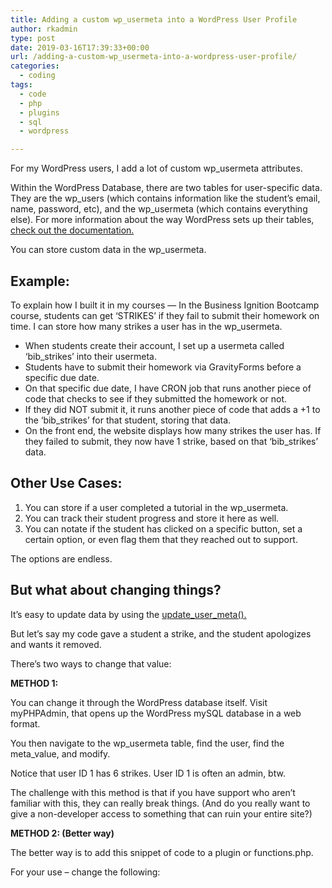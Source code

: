 ```yaml
---
title: Adding a custom wp_usermeta into a WordPress User Profile
author: rkadmin
type: post
date: 2019-03-16T17:39:33+00:00
url: /adding-a-custom-wp_usermeta-into-a-wordpress-user-profile/
categories:
  - coding
tags:
  - code
  - php
  - plugins
  - sql
  - wordpress

---
```

For my WordPress users, I add a lot of custom wp_usermeta attributes. 

Within the WordPress Database, there are two tables for user-specific data. They are the wp\_users (which contains information like the student&#8217;s email, name, password, etc), and the wp\_usermeta (which contains everything else). For more information about the way WordPress sets up their tables, [check out the documentation.][1] 

You can store custom data in the wp_usermeta. 

## Example:

To explain how I built it in my courses &#8212; In the Business Ignition Bootcamp course, students can get &#8216;STRIKES&#8217; if they fail to submit their homework on time. I can store how many strikes a user has in the wp_usermeta. 

  * When students create their account, I set up a usermeta called &#8216;bib_strikes&#8217; into their usermeta. 
  * Students have to submit their homework via GravityForms before a specific due date.
  * On that specific due date, I have CRON job that runs another piece of code that checks to see if they submitted the homework or not.
  * If they did NOT submit it, it runs another piece of code that adds a +1 to the &#8216;bib_strikes&#8217; for that student, storing that data.
  * On the front end, the website displays how many strikes the user has. If they failed to submit, they now have 1 strike, based on that &#8216;bib_strikes&#8217; data.

## Other Use Cases:

  1. You can store if a user completed a tutorial in the wp_usermeta.
  2. You can track their student progress and store it here as well.
  3. You can notate if the student has clicked on a specific button, set a certain option, or even flag them that they reached out to support.

The options are endless.

## But what about changing things?

It&#8217;s easy to update data by using the [update\_user\_meta().][2]

But let&#8217;s say my code gave a student a strike, and the student apologizes and wants it removed.

There&#8217;s two ways to change that value: 

**METHOD 1:** 

You can change it through the WordPress database itself. Visit myPHPAdmin, that opens up the WordPress mySQL database in a web format. 

You then navigate to the wp\_usermeta table, find the user, find the meta\_value, and modify.

<!-- ![Business Ignition Bootcamp Strikes](../assets/bib-strikes-1024x597.png) -->
<figcaption>Notice that user ID 1 has 6 strikes. User ID 1 is often an admin, btw. </figcaption>

The challenge with this method is that if you have support who aren&#8217;t familiar with this, they can really break things. (And do you really want to give a non-developer access to something that can ruin your entire site?)

**METHOD 2: (Better way)**

The better way is to add this snippet of code to a plugin or functions.php. 



For your use &#8211; change the following:
<!-- ![Business Ignition Bootcamp Strike code](../assets/bib-strikes-code.png) -->


 [1]: https://codex.wordpress.org/Database_Description
 [2]: https://codex.wordpress.org/Function_Reference/update_user_meta